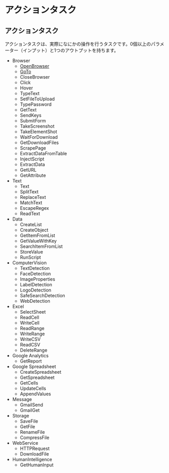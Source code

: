 # アクションタスク

## アクションタスク

アクションタスクは、実際になにかの操作を行うタスクです。0個以上のパラメーター（インプット）と1つのアウトプットを持ちます。

* Browser
  * [OpenBrowser](../actions/browser.md#openbrowser)
  * [GoTo](../actions/browser.md#goto)
  * CloseBrowser
  * Click
  * Hover
  * TypeText
  * SetFileToUpload
  * TypePassword
  * GetText
  * SendKeys
  * SubmitForm
  * TakeScreenshot
  * TakeElementShot
  * WaitForDownload
  * GetDownloadFiles
  * ScrapePage
  * ExtractDataFromTable
  * InjectScript
  * ExtractData
  * GetURL
  * GetAttribute
* Text
  * Text
  * SplitText
  * ReplaceText
  * MatchText
  * EscapeRegex
  * ReadText
* Data
  * CreateList
  * CreateObject
  * GetItemFromList
  * GetValueWithKey
  * SearchItemFromList
  * StoreValue
  * RunScript
* ComputerVision
  * TextDetection
  * FaceDetection
  * ImageProperties
  * LabelDetection
  * LogoDetection
  * SafeSearchDetection
  * WebDetection
* Excel
  * SelectSheet
  * ReadCell
  * WriteCell
  * ReadRange
  * WriteRange
  * WriteCSV
  * ReadCSV
  * DeleteRange
* Google Analytics
  * GetReport
* Google Spreadsheet
  * CreateSpreadsheet
  * GetSpreadsheet
  * GetCells
  * UpdateCells
  * AppendValues
* Message
  * GmailSend
  * GmailGet
* Storage
  * SaveFile
  * GetFile
  * RenameFile
  * CompressFile
* WebService
  * HTTPRequest
  * DownloadFile
* HumanIntelligence
  * GetHumanInput

